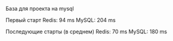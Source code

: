 База для проекта на mysql

Первый старт
Redis:	94 ms
MySQL:	204 ms


Последующие старты (в среднем)
Redis:	70 ms
MySQL:	180 ms